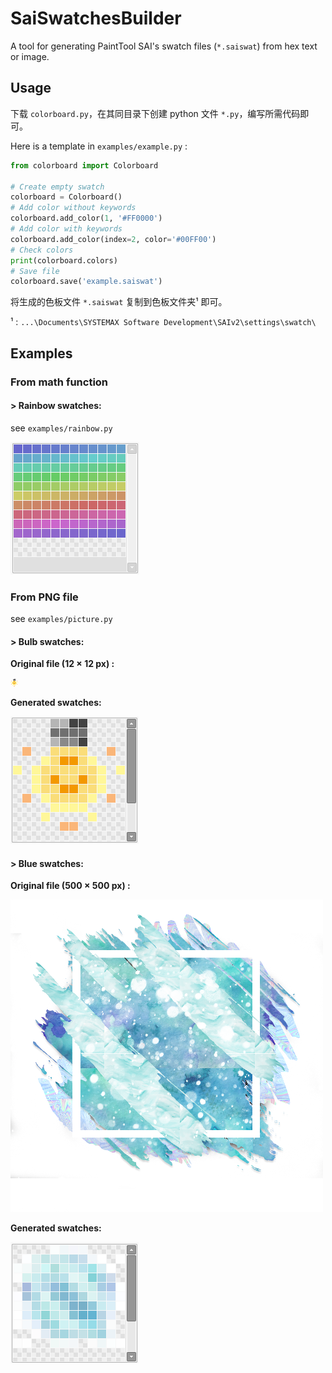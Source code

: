 # SaiSwatchesBuilder

A tool for generating PaintTool SAI's swatch files (`*.saiswat`) from hex text or image.

## Usage

下载 `colorboard.py`，在其同目录下创建 python 文件 `*.py`，编写所需代码即可。

Here is a template in `examples/example.py` :

```python
from colorboard import Colorboard

# Create empty swatch
colorboard = Colorboard()
# Add color without keywords
colorboard.add_color(1, '#FF0000')
# Add color with keywords
colorboard.add_color(index=2, color='#00FF00')
# Check colors
print(colorboard.colors)
# Save file
colorboard.save('example.saiswat')

```

将生成的色板文件 `*.saiswat` 复制到色板文件夹¹ 即可。

¹ : `...\Documents\SYSTEMAX Software Development\SAIv2\settings\swatch\` 

## Examples

### From math function

#### **> Rainbow swatches:**

see `examples/rainbow.py`

![](/assets/rainbow_saiswat.png)

### From PNG file

see `examples/picture.py`

#### **> Bulb swatches:**

**Original file (12 × 12 px) :**

![](/assets/bulb.png)

**Generated swatches:**

![](/assets/bulb_saiswat.png)

#### **> Blue swatches:**

**Original file (500 × 500 px) :**

![](/assets/blue.png)

**Generated swatches:**

![](/assets/blue_saiswat.png)

